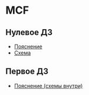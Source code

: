 # MCF
## Нулевое ДЗ
- [Пояснение](homework/0/README.md)
- [Схема](homework/0/MCF-0.png)

## Первое ДЗ
- [Пояснение (схемы внутри)](homework/1/README.md)
